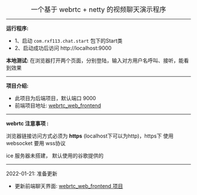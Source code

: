 <div style="text-align: center;font-size: 18px">
 一个基于 webrtc + netty 的视频聊天演示程序
</div>

---

**运行程序:**
- 1、启动 ```com.rxf113.chat.start``` 包下的Start类
- 2、启动成功后访问 http://localhost:9000


**本地测试:**  在浏览器打开两个页面，分别登陆，输入对方用户名呼叫、接听，能看到效果

---

**项目介绍:**
- 此项目为后端项目，默认端口 9000
- 前端项目地址:  [webrtc_web_frontend](https://github.com/rxf113/webrtc_web_frontend)

---

**webrtc 注意事项 :**

浏览器链接访问方式必须为 **https** (localhost下可以为http)，https下 使用 websocket 要用 wss协议

ice 服务器未搭建， 默认使用的谷歌提供的

---
2022-01-21: 准备更新

- 更新前端聊天界面: [webrtc_web_frontend 项目](https://github.com/rxf113/webrtc_web_frontend)

